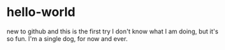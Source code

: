 # hello-world
new to github and this is the first try
I don't know what I am doing, but it's so fun.
I'm a single dog, for now and ever.
